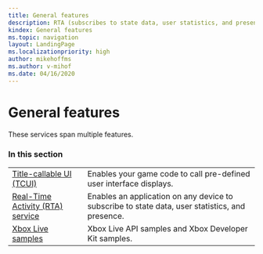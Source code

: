 ```yaml
---
title: General features
description: RTA (subscribes to state data, user statistics, and presence), TCUI (shows pre-defined user interface displays), and Xbox Live samples.
kindex: General features
ms.topic: navigation
layout: LandingPage
ms.localizationpriority: high
author: mikehoffms
ms.author: v-mihof
ms.date: 04/16/2020
---
```


# General features

These services span multiple features.


### In this section

|     |     |
| --- | --- |
| [Title-callable UI (TCUI)](tcui/live-tcui-nav.md) | Enables your game code to call pre-defined user interface displays. |
| [Real-Time Activity (RTA) service](rta/live-rta-nav.md) | Enables an application on any device to subscribe to state data, user statistics, and presence. |
| [Xbox Live samples](samples/live-samples.md) | Xbox Live API samples and Xbox Developer Kit samples. |
